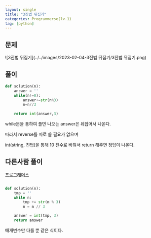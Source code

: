```yaml
---
layout: single
title: "3진법 뒤집기"
categories: Programmerse(lv.1)
tag: [python]
---
```


## 문제

![3진법 뒤집기](../../images/2023-02-04-3진법 뒤집기/3진법 뒤집기.png)

## 풀이

```python
def solution(n):
    answer = ''
    while(n!=0):
        answer+=str(n%3)
        n=n//3
    
    return int(answer,3)
```

while문을 통하여 풀면 나오는 answer은 뒤집어서 나온다.

따라서 reverse를 따로 쓸 필요가 없으며

int(string, 진법)을 통해 10 진수로 바꿔서 return 해주면 정답이 나온다.



## 다른사람 풀이

<a href="https://school.programmers.co.kr/learn/courses/30/lessons/68935/solution_groups?language=python3">프로그래머스</a>

```python

def solution(n):
    tmp = ''
    while n:
        tmp += str(n % 3)
        n = n // 3

    answer = int(tmp, 3)
    return answer
```

매개변수만 다를 뿐 같은 식이다.
